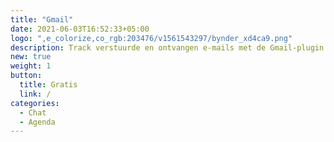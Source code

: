 ```yaml
---
title: "Gmail"
date: 2021-06-03T16:52:33+05:00
logo: ",e_colorize,co_rgb:203476/v1561543297/bynder_xd4ca9.png"
description: Track verstuurde en ontvangen e-mails met de Gmail-plugin.
new: true
weight: 1
button:
  title: Gratis
  link: /
categories:
  - Chat
  - Agenda
---
```

